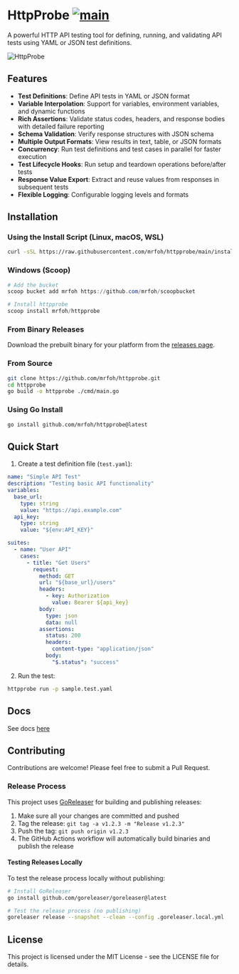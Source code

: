 # HttpProbe [![main](https://github.com/mrfoh/httpprobe/actions/workflows/main.yml/badge.svg?event=push)](https://github.com/mrfoh/httpprobe/actions/workflows/main.yml)

A powerful HTTP API testing tool for defining, running, and validating API tests using YAML or JSON test definitions.

![HttpProbe](https://via.placeholder.com/800x400?text=HttpProbe+API+Testing+Tool)

## Features

- **Test Definitions**: Define API tests in YAML or JSON format
- **Variable Interpolation**: Support for variables, environment variables, and dynamic functions
- **Rich Assertions**: Validate status codes, headers, and response bodies with detailed failure reporting
- **Schema Validation**: Verify response structures with JSON schema
- **Multiple Output Formats**: View results in text, table, or JSON formats
- **Concurrency**: Run test definitions and test cases in parallel for faster execution
- **Test Lifecycle Hooks**: Run setup and teardown operations before/after tests
- **Response Value Export**: Extract and reuse values from responses in subsequent tests
- **Flexible Logging**: Configurable logging levels and formats

## Installation

### Using the Install Script (Linux, macOS, WSL)

```bash
curl -sSL https://raw.githubusercontent.com/mrfoh/httpprobe/main/install.sh | bash
```

### Windows (Scoop)

```powershell
# Add the bucket
scoop bucket add mrfoh https://github.com/mrfoh/scoopbucket

# Install httpprobe
scoop install mrfoh/httpprobe
```

### From Binary Releases

Download the prebuilt binary for your platform from the [releases page](https://github.com/mrfoh/httpprobe/releases).

### From Source

```bash
git clone https://github.com/mrfoh/httpprobe.git
cd httpprobe
go build -o httpprobe ./cmd/main.go
```

### Using Go Install

```bash
go install github.com/mrfoh/httpprobe@latest
```

## Quick Start

1. Create a test definition file (`test.yaml`):

```yaml
name: "Simple API Test"
description: "Testing basic API functionality"
variables:
  base_url:
    type: string
    value: "https://api.example.com"
  api_key:
    type: string
    value: "${env:API_KEY}"

suites:
  - name: "User API"
    cases:
      - title: "Get Users"
        request:
          method: GET
          url: "${base_url}/users"
          headers:
            - key: Authorization
              value: Bearer ${api_key}
          body:
            type: json
            data: null
          assertions:
            status: 200
            headers:
              content-type: "application/json"
            body:
              "$.status": "success"
```

2. Run the test:

```bash
httpprobe run -p sample.test.yaml
```

## Docs

See docs [here](https://mrfoh.github.io/httpprobe/)

## Contributing

Contributions are welcome! Please feel free to submit a Pull Request.

### Release Process

This project uses [GoReleaser](https://goreleaser.com/) for building and publishing releases:

1. Make sure all your changes are committed and pushed
2. Tag the release: `git tag -a v1.2.3 -m "Release v1.2.3"`
3. Push the tag: `git push origin v1.2.3`
4. The GitHub Actions workflow will automatically build binaries and publish the release

#### Testing Releases Locally

To test the release process locally without publishing:

```bash
# Install GoReleaser
go install github.com/goreleaser/goreleaser@latest

# Test the release process (no publishing)
goreleaser release --snapshot --clean --config .goreleaser.local.yml
```

## License

This project is licensed under the MIT License - see the LICENSE file for details.
